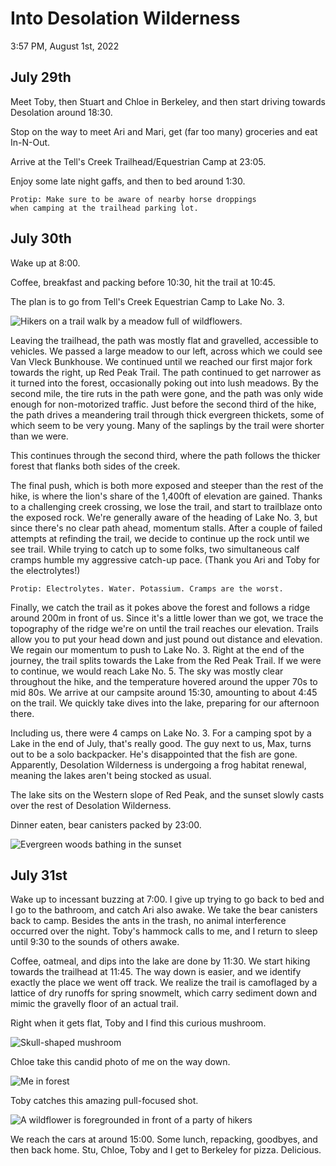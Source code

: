# Into Desolation Wilderness

3:57 PM, August 1st, 2022

## July 29th

Meet Toby, then Stuart and Chloe in Berkeley, and then start driving towards Desolation around 18:30. 

Stop on the way to meet Ari and Mari, get (far too many) groceries and eat In-N-Out. 

Arrive at the Tell's Creek Trailhead/Equestrian Camp at 23:05.

Enjoy some late night gaffs, and then to bed around 1:30.

<pre class="plaintext"><code>Protip: Make sure to be aware of nearby horse droppings 
when camping at the trailhead parking lot.</code></pre>

## July 30th

Wake up at 8:00. 

Coffee, breakfast and packing before 10:30, hit the trail at 10:45.

The plan is to go from Tell's Creek Equestrian Camp to Lake No. 3.

![Hikers on a trail walk by a meadow full of wildflowers.](/img/0722desolation1.jpeg)

Leaving the trailhead, the path was mostly flat and gravelled, accessible to vehicles. We passed a large meadow to our left, across which we could see Van Vleck Bunkhouse. We continued until we reached our first major fork towards the right, up Red Peak Trail. The path continued to get narrower as it turned into the forest, occasionally poking out into lush meadows. By the second mile, the tire ruts in the path were gone, and the path was only wide enough for non-motorized traffic. Just before the second third of the hike, the path drives a meandering trail through thick evergreen thickets, some of which seem to be very young. Many of the saplings by the trail were shorter than we were.

This continues through the second third, where the path follows the thicker forest that flanks both sides of the creek. 

The final push, which is both more exposed and steeper than the rest of the hike, is where the lion's share of the 1,400ft of elevation are gained. Thanks to a challenging creek crossing, we lose the trail, and start to trailblaze onto the exposed rock. We're generally aware of the heading of Lake No. 3, but since there's no clear path ahead, momentum stalls. After a couple of failed attempts at refinding the trail, we decide to continue up the rock until we see trail. While trying to catch up to some folks, two simultaneous calf cramps humble my aggressive catch-up pace. (Thank you Ari and Toby for the electrolytes!)

<pre class="plaintext"><code>Protip: Electrolytes. Water. Potassium. Cramps are the worst.</code></pre>

Finally, we catch the trail as it pokes above the forest and follows a ridge around 200m in front of us. Since it's a little lower than we got, we trace the topography of the ridge we're on until the trail reaches our elevation. Trails allow you to put your head down and just pound out distance and elevation. We regain our momentum to push to Lake No. 3. Right at the end of the journey, the trail splits towards the Lake from the Red Peak Trail. If we were to continue, we would reach Lake No. 5. The sky was mostly clear throughout the hike, and the temperature hovered around the upper 70s to mid 80s. We arrive at our campsite around 15:30, amounting to about 4:45 on the trail. We quickly take dives into the lake, preparing for our afternoon there.

Including us, there were 4 camps on Lake No. 3. For a camping spot by a Lake in the end of July, that's really good. The guy next to us, Max, turns out to be a solo backpacker. He's disappointed that the fish are gone. Apparently, Desolation Wilderness is undergoing a frog habitat renewal, meaning the lakes aren't being stocked as usual.

The lake sits on the Western slope of Red Peak, and the sunset slowly casts over the rest of Desolation Wilderness. 

Dinner eaten, bear canisters packed by 23:00.

![Evergreen woods bathing in the sunset](/img/0722desolation2.jpeg)

## July 31st

Wake up to incessant buzzing at 7:00. I give up trying to go back to bed and I go to the bathroom, and catch Ari also awake. We take the bear canisters back to camp. Besides the ants in the trash, no animal interference occurred over the night. Toby's hammock calls to me, and I return to sleep until 9:30 to the sounds of others awake. 

Coffee, oatmeal, and dips into the lake are done by 11:30. We start hiking towards the trailhead at 11:45. The way down is easier, and we identify exactly the place we went off track. We realize the trail is camoflaged by a lattice of dry runoffs for spring snowmelt, which carry sediment down and mimic the gravelly floor of an actual trail.

Right when it gets flat, Toby and I find this curious mushroom.

![Skull-shaped mushroom](/img/0722desolation3.jpeg)

Chloe take this candid photo of me on the way down.

![Me in forest](/img/0722desolation4.jpeg)

Toby catches this amazing pull-focused shot.

![A wildflower is foregrounded in front of a party of hikers](/img/0722desolation5.jpeg)

We reach the cars at around 15:00. Some lunch, repacking, goodbyes, and then back home. Stu, Chloe, Toby and I get to Berkeley for pizza. Delicious. 

